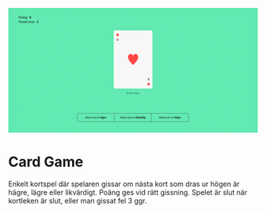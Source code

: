 ![Card game](screen.png)

# Card Game
Enkelt kortspel där spelaren gissar om nästa kort som dras ur högen är hägre, lägre eller likvärdigt. Poäng ges vid rätt gissning. Spelet är slut när kortleken är slut, eller man gissat fel 3 ggr.
